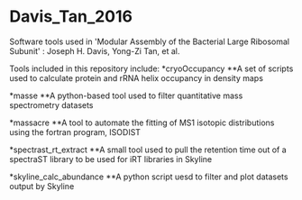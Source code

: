 # Davis_Tan_2016
Software tools used in 'Modular Assembly of the Bacterial Large Ribosomal Subunit' : Joseph H. Davis, Yong-Zi Tan, et al.

Tools included in this repository include:
*cryoOccupancy
**A set of scripts used to calculate protein and rRNA helix occupancy in density maps

*masse
**A python-based tool used to filter quantitative mass spectrometry datasets

*massacre
**A tool to automate the fitting of MS1 isotopic distributions using the fortran program, ISODIST

*spectrast_rt_extract
**A small tool used to pull the retention time out of a spectraST library to be used for iRT libraries in Skyline

*skyline_calc_abundance
**A python script uesd to filter and plot datasets output by Skyline
